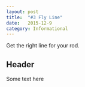 ```yaml
---
layout: post
title:  "#3 Fly Line"
date:   2015-12-9
category: Informational
---
```


Get the right line for your rod.

## Header

Some text here
